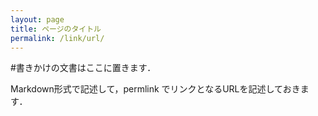 ```yaml
---
layout: page
title: ページのタイトル
permalink: /link/url/
---
```

#書きかけの文書はここに置きます．

Markdown形式で記述して，permlink でリンクとなるURLを記述しておきます．
